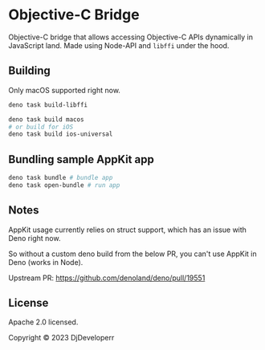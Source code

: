 # Objective-C Bridge

Objective-C bridge that allows accessing Objective-C APIs dynamically in
JavaScript land. Made using Node-API and `libffi` under the hood.

## Building

Only macOS supported right now.

```sh
deno task build-libffi

deno task build macos
# or build for iOS
deno task build ios-universal
```

## Bundling sample AppKit app

```sh
deno task bundle # bundle app
deno task open-bundle # run app
```

## Notes

AppKit usage currently relies on struct support, which has an issue with Deno
right now.

So without a custom deno build from the below PR, you can't use AppKit in Deno
(works in Node).

Upstream PR: https://github.com/denoland/deno/pull/19551

## License

Apache 2.0 licensed.

Copyright © 2023 DjDeveloperr
